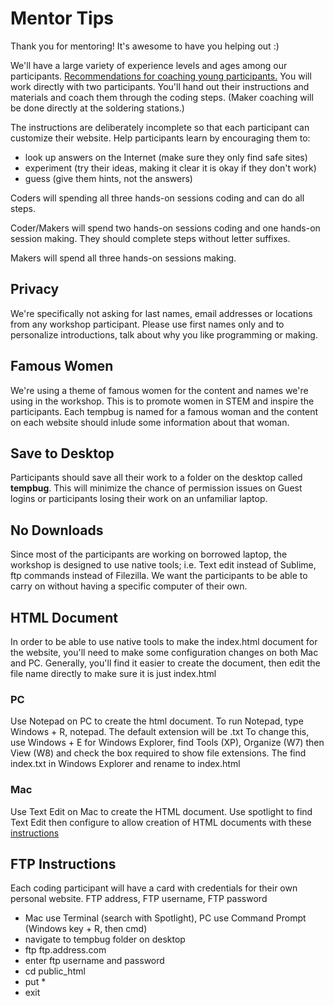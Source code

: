 # Mentor Tips
Thank you for mentoring!  It's awesome to have you helping out :)  

We'll have a large variety of experience levels and ages among our participants. [Recommendations for coaching young participants.](http://techbridgegirls.org/rolemodelsmatter/tool/giving-girlsfeedback/) You will work directly with two participants.  You'll hand out their instructions and materials and coach them through the coding steps.  (Maker coaching will be done directly at the soldering stations.)

The instructions are deliberately incomplete so that each participant can customize their website.  Help participants learn by encouraging them to:
- look up answers on the Internet (make sure they only find safe sites)
- experiment (try their ideas, making it clear it is okay if they don't work)
- guess (give them hints, not the answers)

Coders will spending all three hands-on sessions coding and can do all steps.

Coder/Makers will spend two hands-on sessions coding and one hands-on session making.  They should complete steps without letter suffixes.

Makers will spend all three hands-on sessions making.

## Privacy
We're specifically not asking for last names, email addresses or locations from any workshop participant.  Please use first names only and to personalize introductions, talk about why you like programming or making.

## Famous Women
We're using a theme of famous women for the content and names we're using in the workshop.  This is to promote women in STEM and inspire the participants.  Each tempbug is named for a famous woman and the content on each website should inlude some information about that woman.

## Save to Desktop
Participants should save all their work to a folder on the desktop called **tempbug**.  This will minimize the chance of permission issues on Guest logins or participants losing their work on an unfamiliar laptop.

## No Downloads
Since most of the participants are working on borrowed laptop, the workshop is designed to use native tools; i.e. Text edit instead of Sublime, ftp commands instead of Filezilla.  We want the participants to be able to carry on without having a specific computer of their own.  

## HTML Document
In order to be able to use native tools to make the index.html document for the website, you'll need to make some configuration changes on both Mac and PC.   Generally,  you'll find it easier to create the document, then edit the file name directly to make sure it is just index.html

### PC
Use Notepad on PC to create the html document.  To run Notepad, type Windows + R, notepad. The default extension will be .txt   To change this, use Windows + E for Windows Explorer, find Tools (XP), Organize (W7) then View (W8) and check the box required to show file extensions.  The find index.txt in Windows Explorer and rename to index.html

### Mac
Use Text Edit on Mac to create the HTML document.  Use spotlight to find Text Edit then configure to allow creation of HTML documents with these [instructions](http://support.apple.com/kb/TA20406)

## FTP Instructions
Each coding participant will have a card with credentials for their own personal website.  FTP address, FTP username, FTP password
- Mac use Terminal (search with Spotlight), PC use Command Prompt (Windows key + R, then cmd)
- navigate to tempbug folder on desktop
- ftp ftp.address.com
- enter ftp username and password
- cd public_html
- put *
- exit


